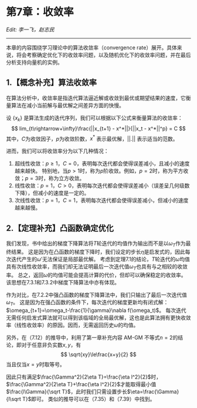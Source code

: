 # 第7章：收敛率

*Edit: 李一飞，赵志民*

---

本章的内容围绕学习理论中的算法收敛率（convergence rate）展开。具体来说，将会考察确定优化下的收敛率问题，以及随机优化下的收敛率问题，并在最后分析支持向量机的实例。

## 1.【概念补充】算法收敛率

在算法分析中，收敛率是指迭代算法逼近解或收敛到最优或期望结果的速度，它衡量算法在减小当前解与最优解之间差异方面的快慢。

设 $\{x_k\}$ 是算法生成的迭代序列，我们可以根据以下公式来衡量算法的收敛率：
$$
lim_{t\rightarrow+\infty}\frac{||x_{t+1} - x^*||}{||x_t - x^*||^p} = C 
$$
其中，$C$为收敛因子，$p$为收敛阶数，$x^*$ 表示最优解，$||.||$ 表示适当的范数。

进而，我们可以将收敛率分为以下几种情况：
1. 超线性收敛：$p\ge1$，$C=0$，表明每次迭代都会使得误差减小，且减小的速度越来越快。
特别地，当$p>1$时，称为$p$阶收敛。例如，$p=2$时，称为平方收敛；$p=3$时，称为立方收敛。
2. 线性收敛：$p=1$，$C>0$，表明每次迭代都会使得误差减小（误差呈几何级数下降），但减小的速度是一定的。
3. 次线性收敛：$p=1$，$C=1$，表明每次迭代都会使得误差减小，但减小的速度越来越慢。



## 2.【定理补充】凸函数确定优化

我们发现，书中给出的梯度下降算法将$T$轮迭代的均值作为输出而不是以$\omega_T$作为最终结果。
这是因为在凸函数的梯度下降时，我们设定的步长$\eta$是启发式的，因此每次迭代产生的$\omega'$无法保证是局部最优解。
考虑到定理7.1的结论，$T$轮迭代的$\omega$均值具有次线性收敛率，而我们却无法证明最后一次迭代值$\omega_T$也具有与之相较的收敛率。
总之，返回$\omega$的均值可能会提高计算的代价，但却可以确保稳定的收敛率。该思想在7.3.1和7.3.2中梯度下降算法中亦有体现。

作为对比，在7.2.2中强凸函数的梯度下降算法中，我们只输出了最后一次迭代值$\omega_T$。
这是因为在强凸函数的条件下，每次迭代的梯度更新均有闭式解：$\omega_{t+1}=\omega_t-\frac{1}{\gamma}\nabla f(\omega_t)$。
每次迭代无需任何启发式算法就可以得到该临域的全局最优解，这也是此算法拥有更快收敛率（线性收敛率）的原因。因而，无需返回历史$\omega$的均值。

另外，在（7.12）的推导中，利用了第一章补充内容 AM-GM 不等式$n=2$的结论，即对于任意非负实数$x,y$，有
$$
\sqrt{xy}\le\frac{x+y}{2}
$$
当且仅当$x=y$时取等号。

因此只有满足$\frac{\Gamma^2}{2\eta T}=\frac{\eta l^2}{2}$时，$\frac{\Gamma^2}{2\eta T}+\frac{\eta l^2}{2}$才能取得最小值$\frac{l\Gamma}{\sqrt T}$，此时我们只需设置步长$\eta=\frac{\Gamma}{l\sqrt T}$即可。
类似的推导可以在（7.35）和（7.39）中找到。